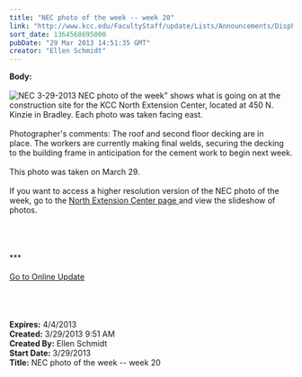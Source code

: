 ```yaml
---
title: "NEC photo of the week -- week 20"
link: "http://www.kcc.edu/FacultyStaff/update/Lists/Announcements/DispForm.aspx?ID=1043"
sort_date: 1364568695000
pubDate: "29 Mar 2013 14:51:35 GMT"
creator: "Ellen Schmidt"
---
```


<div><b>Body:</b> <div class="ExternalClass1973809713334F2985C502F7AB6B7BAE">
<div> </div>
<div><img alt="NEC 3-29-2013" src="/SiteCollectionImages/NEC2013-3-29.JPG" /> NEC photo of the week&quot; shows what is going on at the construction site for the KCC North Extension Center, located at 450 N. Kinzie in Bradley. Each photo was taken facing east.<br /> <br />Photographer's comments: The roof and second floor decking are in place. The workers are currently making final welds, securing the decking to the building frame in anticipation for the cement work to begin next week.</div>
<div> </div>
<div>
<div>This photo was taken on March 29.</div>
<div><br />If you want to access a higher resolution version of the NEC photo of the week, go to the <a href="/Community/Collegeinfo/collegelocations/Pages/nec.aspx">North Extension Center page </a>and view the slideshow of photos. </div>
<div> </div>
<div><br />
<div>
<div> </div>
<div>
<div> </div>
<div>
<div>***</div>
<div> </div>
<div><a href="/FacultyStaff/update/Pages/dailyupdate.aspx">Go to Online Update</a></div>
<div> </div>
<div> </div>
<div> </div></div></div></div></div>
<div> </div></div></div></div>
<div><b>Expires:</b> 4/4/2013</div>
<div><b>Created:</b> 3/29/2013 9:51 AM</div>
<div><b>Created By:</b> Ellen Schmidt</div>
<div><b>Start Date:</b> 3/29/2013</div>
<div><b>Title:</b> NEC photo of the week -- week 20</div>

